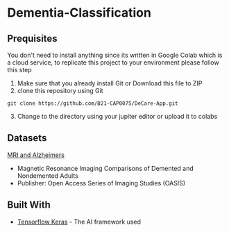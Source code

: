 # Dementia-Classification

## Prequisites
You don't need to install anything since its written in Google Colab which is a cloud service, to replicate this project to your environment please follow this step
1. Make sure that you already install Git or Download this file to ZIP
3. clone this repository using Git
```shell
git clone https://github.com/B21-CAP0075/DeCare-App.git
```
3. Change to the directory using your jupiter editor or upload it to colabs

## Datasets
[MRI and Alzheimers](https://www.kaggle.com/jboysen/mri-and-alzheimers)
* Magnetic Resonance Imaging Comparisons of Demented and Nondemented Adults
* Publisher: Open Access Series of Imaging Studies (OASIS)

## Built With
* [Tensorflow Keras](https://www.tensrflow.org) - The AI framework used
